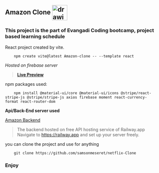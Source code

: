 ## Amazon Clone  <img src="./public/10001.ico" alt="drawing" style="vertical-align: middle" width="50"/>

### This project is the part of Evangadi Coding bootcamp, project based learning schedule

React project created by vite.

```
    npm create vite@latest Amazon-clone -- --template react
```

*Hosted on firebase server*

> [**Live Preview**](https://clone-d172f.web.app/)

npm packages used:

```
    npm install @material-ui/core @material-ui/icons @stripe/react-stripe-js @stripe/stripe-js axios firebase moment react-currency-format react-router-dom
```

**Api/Back-End server used**

[Amazon Backend](https://amazon-backend.up.railway.app/)
> The backend hosted on free API hosting service of Railway.app
Navigate to https://railway.app and set up your server freely.

you can clone the project and use for anything

```
    git clone https://github.com/samsonmeseret/netflix-Clone
```

### Enjoy
